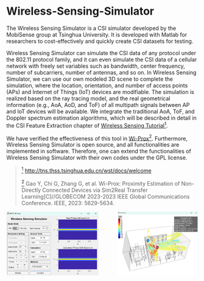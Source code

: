 # Wireless-Sensing-Simulator
The Wireless Sensing Simulator is a CSI simulator developed by the MobiSense group at Tsinghua University. It is developed with Matlab for researchers to cost-effectively and quickly create CSI datasets for testing. 

Wireless Sensing Simulator can simulate the CSI data of any protocol under the 802.11 protocol family, and it can even simulate the CSI data of a cellular network with freely set variables such as bandwidth, center frequency, number of subcarriers, number of antennas, and so on. In Wireless Sensing Simulator, we can use our own modeled 3D scene to complete the simulation, where the location, orientation, and number of access points (APs) and Internet of Things (IoT) devices are modifiable. The simulation is realized based on the ray tracing model, and the real geometrical information (e.g., AoA, AoD, and ToF) of all multipath signals between AP and IoT devices will be available. We integrate the traditional AoA, ToF, and Doppler spectrum estimation algorithms, which will be described in detail in the CSI Feature Extraction chapter of [Wireless Sensing Tutorial](http://tns.thss.tsinghua.edu.cn/wst/docs/welcome)[<sup>1]().

We have verified the effectiveness of this tool in [Wi-Prox](https://ieeexplore.ieee.org/document/10437884)[<sup>2](). Furthermore, Wireless Sensing Simulator is open source, and all functionalities are implemented in software. Therefore, one can extend the functionalities of Wireless Sensing Simulator with their own codes under the GPL license.



> [<sup>1]() http://tns.thss.tsinghua.edu.cn/wst/docs/welcome
> 
> [<sup>2]() Gao Y, Chi G, Zhang G, et al. Wi-Prox: Proximity Estimation of Non-Directly Connected Devices via Sim2Real Transfer Learning[C]//GLOBECOM 2023-2023 IEEE Global Communications Conference. IEEE, 2023: 5629-5634.

<div style="text-align: center; display: flex; justify-content: space-between;">
  <img src="/Fig/interface.png" style="width: 48%;">
  <img src="/Fig/raytracing.jpg" style="width: 42%;">
</div>
